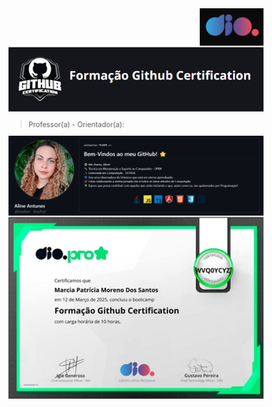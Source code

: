 <div align="right"><a href="https://dio.me/"><img src="./assets/icon_dio_single.png" alt="logo Digital Inovation One"></a></div>

<img src="https://github.com/MarciaMoreno/GitHub-DIO/blob/main/assets/icon_curso_github.png?raw=true" alt="Icone da formação do curso GitHub da DIO">

>Professor(a) - Orientador(a): 
<img src="./assets/orientadora.png" alt="icone com os dados do professor e orientador do curso">

<br>
<img src="https://github.com/MarciaMoreno/GitHub-DIO/blob/main/Certificado-Imagem.jpeg?raw=true" alt="Certificado de conclusão">

